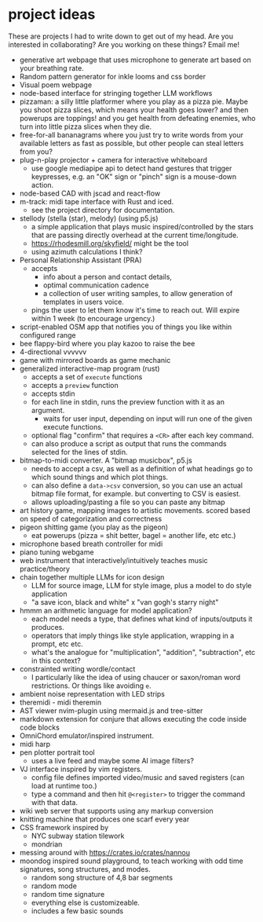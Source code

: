 # project ideas

These are projects I had to write down to get out of my head. Are you interested in collaborating? Are you working on these things? Email me!

- generative art webpage that uses microphone to generate art based on your breathing rate.
- Random pattern generator for inkle looms and css border
- Visual poem webpage
- node-based interface for stringing together LLM workflows
- pizzaman: a silly little platformer where you play as a pizza pie. Maybe you shoot pizza slices, which means your health goes lower? and then powerups are toppings! and you get health from defeating enemies, who turn into little pizza slices when they die.
- free-for-all bananagrams where you just try to write words from your available letters as fast as possible, but other people can steal letters from you?
- plug-n-play projector + camera for interactive whiteboard
    - use google mediapipe api to detect hand gestures that trigger keypresses, e.g. an "OK" sign or "pinch" sign is a mouse-down action.
- node-based CAD with jscad and react-flow
- m-track: midi tape interface with Rust and iced.
    - see the project directory for documentation.
- stellody (stella (star), melody) (using p5.js)
    - a simple application that plays music inspired/controlled by the stars that are passing directly overhead at the current time/longitude.
    - https://rhodesmill.org/skyfield/ might be the tool
    - using azimuth calculations I think?
- Personal Relationship Assistant (PRA)
    - accepts
        - info about a person and contact details,
        - optimal communication cadence
        - a collection of user writing samples, to allow generation of templates in users voice.
    - pings the user to let them know it's time to reach out. Will expire within 1 week (to encourage urgency.)
- script-enabled OSM app that notifies you of things you like within configured range
- bee flappy-bird where you play kazoo to raise the bee
- 4-directional vvvvvv
- game with mirrored boards as game mechanic
- generalized interactive-map program (rust)
    - accepts a set of `execute` functions
    - accepts a `preview` function
    - accepts stdin
    - for each line in stdin, runs the preview function with it as an argument.
        - waits for user input, depending on input will run one of the given execute functions.
    - optional flag "confirm" that requires a `<CR>` after each key command.
    - can also produce a script as output that runs the commands selected for the lines of stdin.
- bitmap-to-midi converter. A "bitmap musicbox", p5.js
    - needs to accept a csv, as well as a definition of what headings go to which sound things and which plot things.
    - can also define a `data->csv` conversion, so you can use an actual bitmap file format, for example. but converting to CSV is easiest.
    - allows uploading/pasting a file so you can paste any bitmap
- art history game, mapping images to artistic movements. scored based on speed of categorization and correctness
- pigeon shitting game (you play as the pigeon)
    - eat powerups (pizza = shit better, bagel = another life, etc etc.)
- microphone based breath controller for midi
- piano tuning webgame
- web instrument that interactively/intuitively teaches music practice/theory
- chain together multiple LLMs for icon design
    - LLM for source image, LLM for style image, plus a model to do style application
    - "a save icon, black and white" x "van gogh's starry night"
- hmmm an arithmetic language for model application?
    - each model needs a type, that defines what kind of inputs/outputs it produces.
    - operators that imply things like style application, wrapping in a prompt, etc etc.
    - what's the analogue for "multiplication", "addition", "subtraction", etc in this context?
- constrainted writing wordle/contact
    - I particularly like the idea of using chaucer or saxon/roman word restrictions. Or things like avoiding `e`.
- ambient noise representation with LED strips
- theremidi - midi theremin
- AST viewer nvim-plugin using mermaid.js and tree-sitter
- markdown extension for conjure that allows executing the code inside code blocks
- OmniChord emulator/inspired instrument.
- midi harp
- pen plotter portrait tool
    - uses a live feed and maybe some AI image filters?
- VJ interface inspired by vim registers.
    - config file defines imported video/music and saved registers (can load at runtime too.)
    - type a command and then hit `@<register>` to trigger the command with that data.
- wiki web server that supports using any markup conversion
- knitting machine that produces one scarf every year
- CSS framework inspired by
    - NYC subway station tilework
    - mondrian
- messing around with https://crates.io/crates/nannou
- moondog inspired sound playground, to teach working with odd time signatures, song structures, and modes.
    - random song structure of 4,8 bar segments
    - random mode
    - random time signature
    - everything else is customizeable.
    - includes a few basic sounds
